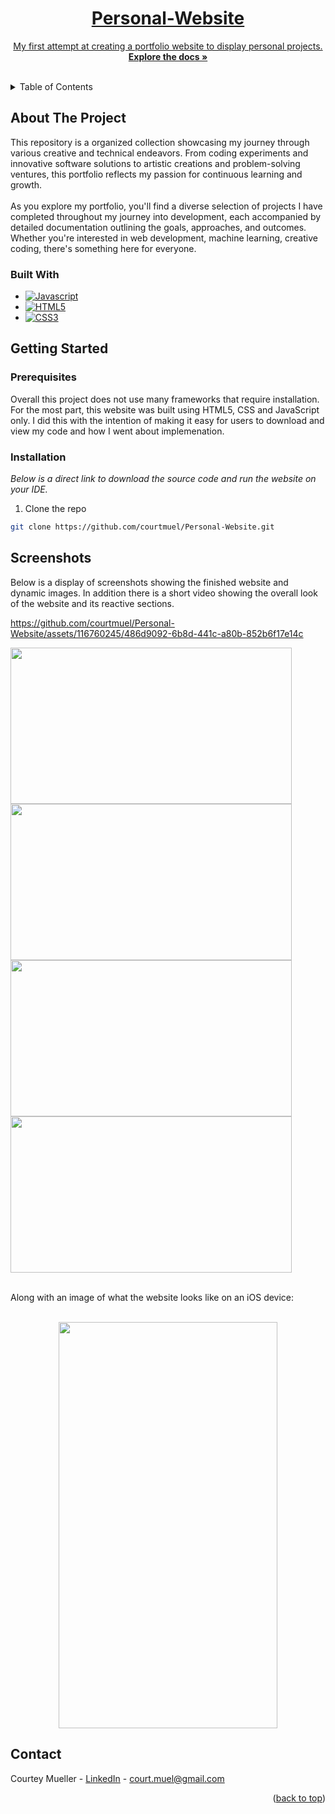 <!-- PROJECT HEADER -->
<div align="center">
  <a href="https://github.com/courtmuel/Personal-Website">
 
<h1 align="center">Personal-Website</h1>
    <p align="center">
      My first attempt at creating a portfolio website to display personal projects.
      <br />
      <a href="https://github.com/courtmuel/Functional-Compiler"><strong>Explore the docs »</strong></a>
      <br />
      <br />
    </p>
</div>
  
<!-- TABLE OF CONTENTS -->
<details>
  <summary>Table of Contents</summary>
  <ol>
    <li>
      <a href="#about-the-project">About The Project</a>
      <ul>
        <li><a href="#built-with">Built With</a></li>
      </ul>
    </li>
    <li>
      <a href="#getting-started">Getting Started</a>
      <ul>
        <li><a href="#prerequisites">Prerequisites</a></li>
        <li><a href="#installation">Installation</a></li>
      </ul>
    </li>
    <li><a href="#Sceenshots">Screenshots</a></li>
    <li><a href="#contact">Contact</a></li>
  </ol>
</details>


<!-- ABOUT THE PROJECT -->
## About The Project
This repository is a organized collection showcasing my journey through various creative and technical endeavors. From coding experiments and innovative software solutions to artistic creations and problem-solving ventures, this portfolio reflects my passion for continuous learning and growth.
<br>
<br>
As you explore my portfolio, you'll find a diverse selection of projects I have completed throughout my journey into development, each accompanied by detailed documentation outlining the goals, approaches, and outcomes. Whether you're interested in web development, machine learning, creative coding, there's something here for everyone.

  
### Built With 
* [![Javascript][Javascript.com]][Javascript-url]
* [![HTML5][HTML5.com]][HTML5-url]
* [![CSS3][CSS3.com]][CSS3-url]

## Getting Started

### Prerequisites
Overall this project does not use many frameworks that require installation. For the most part, this website was built using HTML5, CSS and JavaScript only. I did this with the intention of making it easy for users to download and view my code and how I went about implemenation. 

### Installation 
_Below is a direct link to download the source code and run the website on your IDE._
1. Clone the repo
```sh
git clone https://github.com/courtmuel/Personal-Website.git
```

## Screenshots 
Below is a display of screenshots showing the finished website and dynamic images. In addition there is a short video showing the overall look of the website and its reactive sections. 


https://github.com/courtmuel/Personal-Website/assets/116760245/486d9092-6b8d-441c-a80b-852b6f17e14c

<p float="left">
  <img src="https://github.com/courtmuel/Personal-Website/assets/116760245/5db8f03b-a42a-4c10-8608-158cd259da3b" width="450" height="250"/>
  <img src="https://github.com/courtmuel/Personal-Website/assets/116760245/56922da6-f693-4edc-804b-b1a070b0a905))" width="450" height="250"/>
  <img src="https://github.com/courtmuel/Personal-Website/assets/116760245/09dc0225-6c8c-4c51-82dc-10295fa9e99d" width="450" height="250"/>
  <img src="https://github.com/courtmuel/Personal-Website/assets/116760245/9b1e148d-9365-4807-b34f-12b58c8239ea" width="450" height="250"/>
</p>

<br>
Along with an image of what the website looks like on an iOS device:
<p align="center"> 
  <br>
  <img src="https://github.com/courtmuel/Personal-Website/assets/116760245/d96eebfa-ebc9-4374-b5b5-dbe3f8a952a3" width="350" height="650"/>
</p>




## Contact
Courtey Mueller - [LinkedIn](https://www.linkedin.com/in/courtneyamueller/) - court.muel@gmail.com
<p align="right">(<a href="#readme-top">back to top</a>)</p>


<!-- MARKDOWN LINKS & IMAGES -->
<!-- https://www.markdownguide.org/basic-syntax/#reference-style-links -->
[Javascript.com]: https://img.shields.io/badge/JavaScript-323330?style=for-the-badge&logo=javascript&logoColor=F7DF1E
[Javascript-url]: https://www.javascript.com/
[HTML5.com]: https://img.shields.io/badge/HTML5-E34F26?style=for-the-badge&logo=html5&logoColor=white
[HTML5-url]: https://html.com/html5/
[CSS3.com]: https://img.shields.io/badge/CSS3-1572B6?style=for-the-badge&logo=css3&logoColor=white
[CSS3-url]: https://www.w3.org/Style/CSS/Overview.en.html
